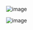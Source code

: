 ![image](https://github.com/user-attachments/assets/4177d469-857b-4714-8004-1ac03203fac3)

![image](https://github.com/user-attachments/assets/6d04c538-7592-4f38-912d-e46d0a8d487f)

